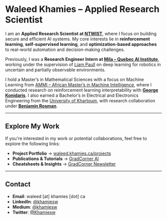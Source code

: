 # **Waleed Khamies – Applied Research Scientist**

I am an **Applied Research Scientist at [NTWIST](https://ntwist.com)**, where I focus on building secure and efficient AI systems. My core interests lie in **reinforcement learning**, **self-supervised learning**, and **optimization-based approaches** to real-world automation and decision-making challenges.

Previously, I was a **Research Engineer Intern at [Mila – Quebec AI Institute](https://mila.quebec/)**, working under the supervision of [Liam Paull](https://liampaull.ca/) on deep learning for robotics in uncertain and partially observable environments.

I hold a Master’s in Mathematical Sciences with a focus on Machine Learning from [AMMI – African Master’s in Machine Intelligence](https://aimsammi.org/), where I conducted research on reinforcement learning interpretability with **[George Konidaris](http://cs.brown.edu/people/gdk/)**. I also earned a Bachelor’s in Electrical and Electronics Engineering from the [University of Khartoum](https://www.uofk.edu/en), with research collaboration under **[Benjamin Rosman](https://www.benjaminrosman.com/)**.

---

## Explore My Work

If you're interested in my work or potential collaborations, feel free to explore the following links:

- **Project Portfolio** → [waleed.khamies.ca/projects](https://waleed.khamies.ca/projects/)
- **Publications & Tutorials** → [GradCorner AI](https://publication.gradcorner.ca/)
- **Cheatsheets & Insights** → [GradCorner Newsletter](https://publication.gradcorner.ca/)

---

## Contact

- **Email**: waleed [at] khamies [dot] ca  
- **LinkedIn**: [@khamiesw](https://www.linkedin.com/in/khamiesw/)  
- **Medium**: [@khamiesw](https://medium.com/@khamiesw)  
- **Twitter**: [@Khamiesw](https://twitter.com/Khamiesw)
